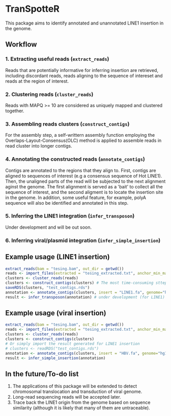 # TranSpotteR
This package aims to identify annotated and unannotated LINE1 insertion in the genome.

## Workflow
### 1. Extracting useful reads (`extract_reads`)
Reads that are potentially informative for inferring insertion are retrieved, including discordant reads, reads aligning to the sequence of intereset and reads at the region of interest.

### 2. Clustering reads (`cluster_reads`)
Reads with MAPQ >= 10 are considered as uniquely mapped and clustered together.

### 3. Assembling reads clusters (`construct_contigs`)
For the assembly step, a self-writtern assembly function employing the Overlaps-Layout-Consensus(OLC) method is applied to assemble reads in read cluster into longer contigs.

### 4. Annotating the constructed reads (`annotate_contigs`)
Contigs are annotated to the regions that they align to.
First, contigs are aligned to sequences of interest (e.g a consensus sequence of Hot LINE1).
Then, the unaligned parts of the read will be subjected to the next alignment aginst the genome.
The first alignment is served as a 'bait' to collect all the sequence of interest, and the second aligment is to locate the insertion site in the genome.
In addition, some useful feature, for example, polyA sequence will also be identified and annotated in this step.

### 5. Inferring the LINE1 integration (`infer_transposon`)
Under development and will be out soon.

### 6. Inferring viral/plasmid integration (`infer_simple_insertion`)

## Example usage (LINE1 insertion)
```r
extract_reads(bam = "tesing.bam", out_dir = getwd())
reads <- import_files(extracted = "tesing_extracted.txt", anchor_min_mapq = 10)
clusters <- cluster_reads(reads)
clusters <- construct_contigs(clusters) # The most time-consuming sttep;saving the result is recommended
saveRDS(clusters, "test_contigs.rds")
annotation <- annotate_contigs(clusters, insert = "LINE1.fa", genome="hg19.fa")
result <- infer_transposon(annotation) # under development (for LINE1)
```

## Example usage (viral insertion)
```r
extract_reads(bam = "tesing.bam", out_dir = getwd())
reads <- import_files(extracted = "tesing_extracted.txt", anchor_min_mapq = 10)
clusters <- cluster_reads(reads)
clusters <- construct_contigs(clusters)
# Or simply import the result generated for LINE1 insertion
# clusters <- readRDS("test_contigs.rds")
annotation <- annotate_contigs(clusters, insert = "HBV.fa", genome="hg19.fa")
result <- infer_simple_insertion(annotation)
```

## In the future/To-do list
1. The applications of this package will be extended to detect chromosomal translocation and transduction of viral genome.
2. Long-read sequencing reads will be accepted later.
3. Trace back the LINE1 origin from the genome based on sequence similarity (although it is likely that many of them are untraceable).
